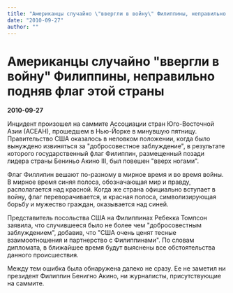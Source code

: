 ```yaml
---
title: "Американцы случайно \"ввергли в войну\" Филиппины, неправильно подняв флаг этой страны"
date: "2010-09-27"
author: ""
---
```


# Американцы случайно "ввергли в войну" Филиппины, неправильно подняв флаг этой страны

**2010-09-27** 

Инцидент произошел на саммите Ассоциации стран Юго-Восточной Азии (АСЕАН), прошедшем в Нью-Йорке в минувшую пятницу. Правительство США оказалось в неловком положении, когда было вынуждено извиняться за "добросовестное заблуждение", в результате которого государственный флаг Филиппин, размещенный позади лидера страны Бениньо Акино III, был повешен "вверх ногами".

Флаг Филлипин вешают по-разному в мирное время и во время войны. В мирное время синяя полоса, обозначающая мир и правду, располагается над красной. Когда же страна официально вступает в войну, флаг переворачивается, и красная полоса, символизирующая борьбу и мужество граждан, оказывается над синей.

Представитель посольства США на Филиппинах Ребекка Томпсон заявила, что случившееся было не более чем "добросовестным заблуждением", добавив, что "США очень ценят тесные взаимоотношения и партнерство с Филиппинами". По словам дипломата, в ближайшее время будут выяснены все обстоятельства данного происшествия.

Между тем ошибка была обнаружена далеко не сразу. Ее не заметил ни президент Филиппин Бенигно Акино, ни журналисты, присутствующие на саммите.